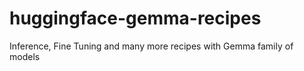 # huggingface-gemma-recipes
Inference, Fine Tuning and many more recipes with Gemma family of models
